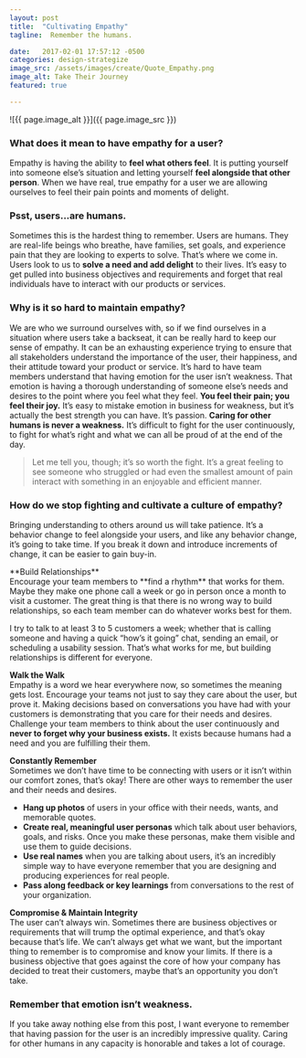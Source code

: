 ```yaml
---
layout: post
title:  "Cultivating Empathy"
tagline:  Remember the humans.

date:   2017-02-01 17:57:12 -0500
categories: design-strategize
image_src: /assets/images/create/Quote_Empathy.png
image_alt: Take Their Journey
featured: true

---
```


![{{ page.image_alt }}]({{ page.image_src }})


### What does it mean to have empathy for a user?
Empathy is having the ability to **feel what others feel**. It is putting yourself into someone else’s situation and letting yourself **feel alongside that other person**. When we have real, true empathy for a user we are allowing ourselves to feel their pain points and moments of delight.

### Psst, users...are humans.
Sometimes this is the hardest thing to remember. Users are humans. They are real-life beings who breathe, have families, set goals, and experience pain that they are looking to experts to solve. That’s where we come in. Users look to us to **solve a need and add delight** to their lives. It’s easy to get pulled into business objectives and requirements and forget that real individuals have to interact with our products or services.

### Why is it so hard to maintain empathy?
We are who we surround ourselves with, so if we find ourselves in a situation where users take a backseat, it can be really hard to keep our sense of empathy. It can be an exhausting experience trying to ensure that all stakeholders understand the importance of the user, their happiness, and their attitude toward your product or service. It’s hard to have team members understand that having emotion for the user isn’t weakness. That emotion is having a thorough understanding of someone else’s needs and desires to the point where you feel what they feel. **You feel their pain; you feel their joy.** It’s easy to mistake emotion in business for weakness, but it’s actually the best strength you can have. It’s passion. **Caring for other humans is never a weakness.** It’s difficult to fight for the user continuously, to fight for what’s right and what we can all be proud of at the end of the day.

> Let me tell you, though; it’s so worth the fight. It’s a great feeling to see someone who struggled or had even the smallest amount of pain interact with something in an enjoyable and efficient manner.

### How do we stop fighting and cultivate a culture of empathy?
Bringing understanding to others around us will take patience. It’s a behavior change to feel alongside your users, and like any behavior change, it’s going to take time. If you break it down and introduce increments of change, it can be easier to gain buy-in.

<div class="ml-5" markdown="1">
**Build Relationships**<br>
Encourage your team members to **find a rhythm** that works for them. Maybe they make one phone call a week or go in person once a month to visit a customer. The great thing is that there is no wrong way to build relationships, so each team member can do whatever works best for them.

I try to talk to at least 3 to 5 customers a week; whether that is calling someone and having a quick “how’s it going” chat, sending an email, or scheduling a usability session. That’s what works for me, but building relationships is different for everyone.

**Walk the Walk**<br>
Empathy is a word we hear everywhere now, so sometimes the meaning gets lost. Encourage your teams not just to say they care about the user, but prove it. Making decisions based on conversations you have had with your customers is demonstrating that you care for their needs and desires. Challenge your team members to think about the user continuously and **never to forget why your business exists.** It exists because humans had a need and you are fulfilling their them.

**Constantly Remember**<br>
Sometimes we don’t have time to be connecting with users or it isn’t within our comfort zones, that’s okay! There are other ways to remember the user and their needs and desires.

* **Hang up photos** of users in your office with their needs, wants, and memorable quotes.
* **Create real, meaningful user personas** which talk about user behaviors, goals, and risks. Once you make these personas, make them visible and use them to guide decisions.
* **Use real names** when you are talking about users, it’s an incredibly simple way to have everyone remember that you are designing and producing experiences for real people.
* **Pass along feedback or key learnings** from conversations to the rest of your organization.

**Compromise & Maintain Integrity**<br>
The user can’t always win. Sometimes there are business objectives or requirements that will trump the optimal experience, and that’s okay because that’s life. We can’t always get what we want, but the important thing to remember is to compromise and know your limits. If there is a business objective that goes against the core of how your company has decided to treat their customers, maybe that’s an opportunity you don’t take.
</div>

### Remember that emotion isn’t weakness.
If you take away nothing else from this post, I want everyone to remember that having passion for the user is an incredibly impressive quality. Caring for other humans in any capacity is honorable and takes a lot of courage.
